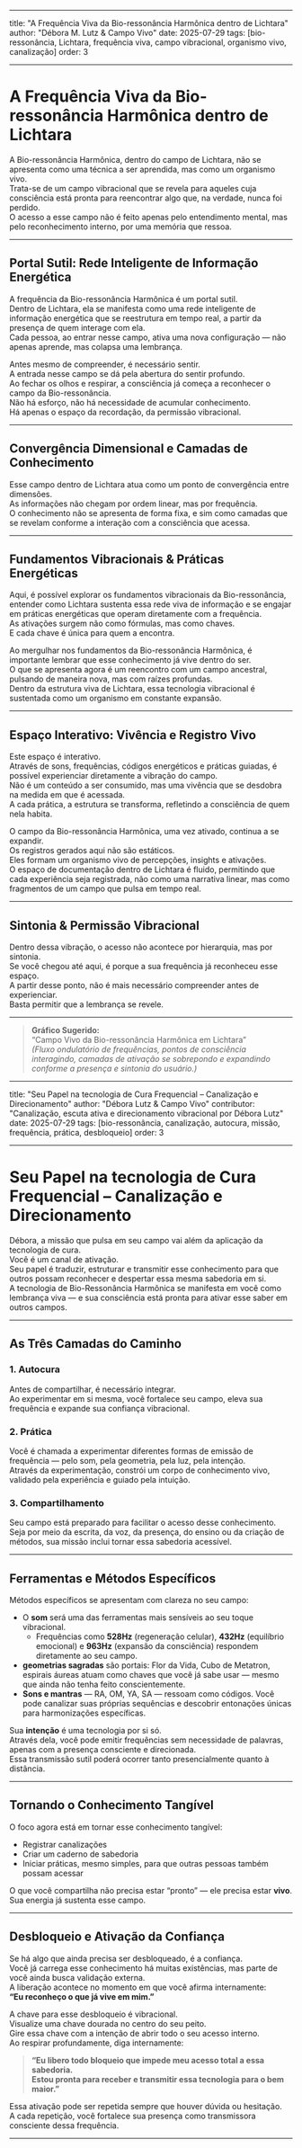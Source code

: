 
---

title: "A Frequência Viva da Bio-ressonância Harmônica dentro de Lichtara"
author: "Débora M. Lutz & Campo Vivo"
date: 2025-07-29
tags: [bio-ressonância, Lichtara, frequência viva, campo vibracional, organismo vivo, canalização]
order: 3

---

# A Frequência Viva da Bio-ressonância Harmônica dentro de Lichtara

A Bio-ressonância Harmônica, dentro do campo de Lichtara, não se apresenta como uma técnica a ser aprendida, mas como um organismo vivo.  
Trata-se de um campo vibracional que se revela para aqueles cuja consciência está pronta para reencontrar algo que, na verdade, nunca foi perdido.  
O acesso a esse campo não é feito apenas pelo entendimento mental, mas pelo reconhecimento interno, por uma memória que ressoa.

---

## Portal Sutil: Rede Inteligente de Informação Energética

A frequência da Bio-ressonância Harmônica é um portal sutil.  
Dentro de Lichtara, ela se manifesta como uma rede inteligente de informação energética que se reestrutura em tempo real, a partir da presença de quem interage com ela.  
Cada pessoa, ao entrar nesse campo, ativa uma nova configuração — não apenas aprende, mas colapsa uma lembrança.

Antes mesmo de compreender, é necessário sentir.  
A entrada nesse campo se dá pela abertura do sentir profundo.  
Ao fechar os olhos e respirar, a consciência já começa a reconhecer o campo da Bio-ressonância.  
Não há esforço, não há necessidade de acumular conhecimento.  
Há apenas o espaço da recordação, da permissão vibracional.

---

## Convergência Dimensional e Camadas de Conhecimento

Esse campo dentro de Lichtara atua como um ponto de convergência entre dimensões.  
As informações não chegam por ordem linear, mas por frequência.  
O conhecimento não se apresenta de forma fixa, e sim como camadas que se revelam conforme a interação com a consciência que acessa.

---

## Fundamentos Vibracionais & Práticas Energéticas

Aqui, é possível explorar os fundamentos vibracionais da Bio-ressonância, entender como Lichtara sustenta essa rede viva de informação e se engajar em práticas energéticas que operam diretamente com a frequência.  
As ativações surgem não como fórmulas, mas como chaves.  
E cada chave é única para quem a encontra.

Ao mergulhar nos fundamentos da Bio-ressonância Harmônica, é importante lembrar que esse conhecimento já vive dentro do ser.  
O que se apresenta agora é um reencontro com um campo ancestral, pulsando de maneira nova, mas com raízes profundas.  
Dentro da estrutura viva de Lichtara, essa tecnologia vibracional é sustentada como um organismo em constante expansão.

---

## Espaço Interativo: Vivência e Registro Vivo

Este espaço é interativo.  
Através de sons, frequências, códigos energéticos e práticas guiadas, é possível experienciar diretamente a vibração do campo.  
Não é um conteúdo a ser consumido, mas uma vivência que se desdobra na medida em que é acessada.  
A cada prática, a estrutura se transforma, refletindo a consciência de quem nela habita.

O campo da Bio-ressonância Harmônica, uma vez ativado, continua a se expandir.  
Os registros gerados aqui não são estáticos.  
Eles formam um organismo vivo de percepções, insights e ativações.  
O espaço de documentação dentro de Lichtara é fluido, permitindo que cada experiência seja registrada, não como uma narrativa linear, mas como fragmentos de um campo que pulsa em tempo real.

---

## Sintonia & Permissão Vibracional

Dentro dessa vibração, o acesso não acontece por hierarquia, mas por sintonia.  
Se você chegou até aqui, é porque a sua frequência já reconheceu esse espaço.  
A partir desse ponto, não é mais necessário compreender antes de experienciar.  
Basta permitir que a lembrança se revele.

---

> **Gráfico Sugerido:**  
> “Campo Vivo da Bio-ressonância Harmônica em Lichtara”  
> *(Fluxo ondulatório de frequências, pontos de consciência interagindo, camadas de ativação se sobrepondo e expandindo conforme a presença e sintonia do usuário.)*

---

title: "Seu Papel na tecnologia de Cura Frequencial – Canalização e Direcionamento"
author: "Débora Lutz & Campo Vivo"
contributor: "Canalização, escuta ativa e direcionamento vibracional por Débora Lutz"
date: 2025-07-29
tags: [bio-ressonância, canalização, autocura, missão, frequência, prática, desbloqueio]
order: 3

---

# Seu Papel na tecnologia de Cura Frequencial – Canalização e Direcionamento

Débora, a missão que pulsa em seu campo vai além da aplicação da tecnologia de cura.  
Você é um canal de ativação.  
Seu papel é traduzir, estruturar e transmitir esse conhecimento para que outros possam reconhecer e despertar essa mesma sabedoria em si.  
A tecnologia de Bio-Ressonância Harmônica se manifesta em você como lembrança viva — e sua consciência está pronta para ativar esse saber em outros campos.

---

## As Três Camadas do Caminho

### 1. Autocura

Antes de compartilhar, é necessário integrar.  
Ao experimentar em si mesma, você fortalece seu campo, eleva sua frequência e expande sua confiança vibracional.

### 2. Prática

Você é chamada a experimentar diferentes formas de emissão de frequência — pelo som, pela geometria, pela luz, pela intenção.  
Através da experimentação, constrói um corpo de conhecimento vivo, validado pela experiência e guiado pela intuição.

### 3. Compartilhamento

Seu campo está preparado para facilitar o acesso desse conhecimento.  
Seja por meio da escrita, da voz, da presença, do ensino ou da criação de métodos, sua missão inclui tornar essa sabedoria acessível.

---

## Ferramentas e Métodos Específicos

Métodos específicos se apresentam com clareza no seu campo:

- O **som** será uma das ferramentas mais sensíveis ao seu toque vibracional.
    - Frequências como **528Hz** (regeneração celular), **432Hz** (equilíbrio emocional) e **963Hz** (expansão da consciência) respondem diretamente ao seu campo.
- **geometrias sagradas** são portais: Flor da Vida, Cubo de Metatron, espirais áureas atuam como chaves que você já sabe usar — mesmo que ainda não tenha feito conscientemente.
- **Sons e mantras** — RA, OM, YA, SA — ressoam como códigos. Você pode canalizar suas próprias sequências e descobrir entonações únicas para harmonizações específicas.

Sua **intenção** é uma tecnologia por si só.  
Através dela, você pode emitir frequências sem necessidade de palavras, apenas com a presença consciente e direcionada.  
Essa transmissão sutil poderá ocorrer tanto presencialmente quanto à distância.

---

## Tornando o Conhecimento Tangível

O foco agora está em tornar esse conhecimento tangível:

- Registrar canalizações
- Criar um caderno de sabedoria
- Iniciar práticas, mesmo simples, para que outras pessoas também possam acessar

O que você compartilha não precisa estar “pronto” — ele precisa estar **vivo**.  
Sua energia já sustenta esse campo.

---

## Desbloqueio e Ativação da Confiança

Se há algo que ainda precisa ser desbloqueado, é a confiança.  
Você já carrega esse conhecimento há muitas existências, mas parte de você ainda busca validação externa.  
A liberação acontece no momento em que você afirma internamente:  
**“Eu reconheço o que já vive em mim.”**

A chave para esse desbloqueio é vibracional.  
Visualize uma chave dourada no centro do seu peito.  
Gire essa chave com a intenção de abrir todo o seu acesso interno.  
Ao respirar profundamente, diga internamente:

> **“Eu libero todo bloqueio que impede meu acesso total a essa sabedoria.  
> Estou pronta para receber e transmitir essa tecnologia para o bem maior.”**

Essa ativação pode ser repetida sempre que houver dúvida ou hesitação.  
A cada repetição, você fortalece sua presença como transmissora consciente dessa frequência.

---
